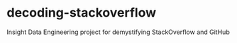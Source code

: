 # decoding-stackoverflow
Insight Data Engineering project for demystifying StackOverflow and GitHub
